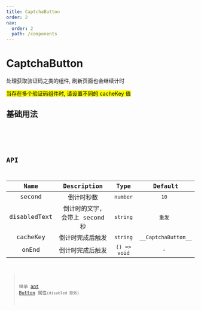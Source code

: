 ```yaml
---
title: CaptchaButton
order: 2
nav:
  order: 2
  path: /components
---
```


# CaptchaButton

处理获取验证码之类的组件, 刷新页面也会继续计时

<mark>当存在多个验证码组件时, 请设置不同的 cacheKey 值</mark>

## 基础用法

<code src='./demos/demo1.tsx'>

<!-- <API></API> -->

## API

|     Name     |          Description           |     Type     |       Default       |
| :----------: | :----------------------------: | :----------: | :-----------------: |
|    second    |           倒计时秒数           |   `number`   |        `10 `        |
| disabledText | 倒计时的文字, 会带上 second 秒 |   `string`   |       `重发 `       |
|   cacheKey   |        倒计时完成后触发        |   `string`   | `__CaptchaButton__` |
|    onEnd     |        倒计时完成后触发        | `() => void` |        `- `         |

> 继承 [ant Button](https://ant.design/components/button-cn/) 属性`(disabled 除外)`
